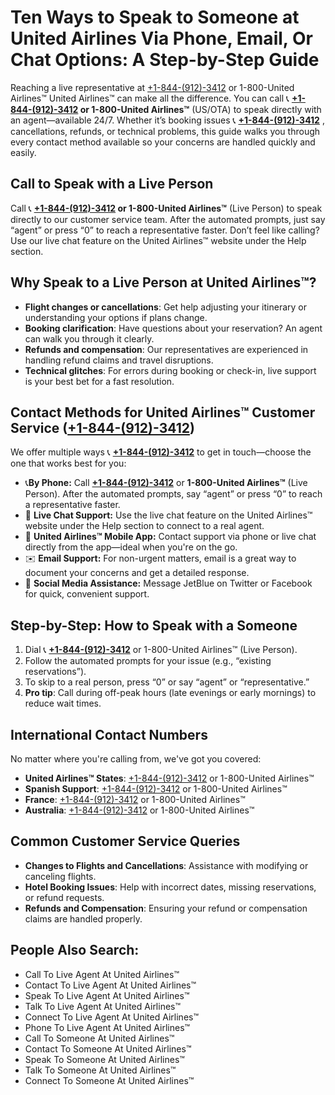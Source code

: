 
  <h1>Ten Ways to Speak to Someone at United Airlines Via Phone, Email, Or Chat Options: A Step-by-Step Guide</h1>

<p>Reaching a live representative at <a href="tel:+18449123412">+1-844-(912)-3412</a> or 1-800-United Airlines&trade; United Airlines&trade; can make all the difference. You can call 📞 <strong><a href="tel:+18449123412">+1-844-(912)-3412</a> or 1-800-United Airlines&trade;</strong> (US/OTA) to speak directly with an agent&mdash;available 24/7. Whether it&rsquo;s booking issues 📞 <strong><a href="tel:+18449123412">+1-844-(912)-3412</a></strong> , cancellations, refunds, or technical problems, this guide walks you through every contact method available so your concerns are handled quickly and easily.</p>
<h2><strong>Call to Speak with a Live Person</strong></h2>
<p>Call 📞 <strong><a href="tel:+18449123412">+1-844-(912)-3412</a> or 1-800-United Airlines&trade;</strong> (Live Person) to speak directly to our customer service team. After the automated prompts, just say &ldquo;agent&rdquo; or press &ldquo;0&rdquo; to reach a representative faster. Don&rsquo;t feel like calling? Use our live chat feature on the United Airlines&trade; website under the Help section.</p>
<h2><strong>Why Speak to a Live Person at United Airlines&trade;?</strong></h2>
<ul>
<li><strong>Flight changes or cancellations</strong>: Get help adjusting your itinerary or understanding your options if plans change.</li>
<li><strong>Booking clarification</strong>: Have questions about your reservation? An agent can walk you through it clearly.</li>
<li><strong>Refunds and compensation</strong>: Our representatives are experienced in handling refund claims and travel disruptions.</li>
<li><strong>Technical glitches</strong>: For errors during booking or check-in, live support is your best bet for a fast resolution.</li>
</ul>
<h2><strong>Contact Methods for United Airlines&trade; Customer Service (<a href="tel:+18449123412">+1-844-(912)-3412</a>)</strong></h2>
<p>We offer multiple ways 📞 <strong><a href="tel:+18449123412">+1-844-(912)-3412</a></strong> to get in touch&mdash;choose the one that works best for you:</p>
<ul>
<li>📞<strong>By Phone:</strong> Call <strong><a href="tel:+18449123412">+1-844-(912)-3412</a></strong> or <strong>1-800-United Airlines&trade;</strong> (Live Person). After the automated prompts, say &ldquo;agent&rdquo; or press &ldquo;0&rdquo; to reach a representative faster.</li>
<li>💬 <strong>Live Chat Support:</strong> Use the live chat feature on the United Airlines&trade; website under the Help section to connect to a real agent.</li>
<li>📱 <strong>United Airlines&trade; Mobile App:</strong> Contact support via phone or live chat directly from the app&mdash;ideal when you're on the go.</li>
<li>✉️ <strong>Email Support:</strong> For non-urgent matters, email is a great way to document your concerns and get a detailed response.</li>
<li>📢 <strong>Social Media Assistance:</strong> Message JetBlue on Twitter or Facebook for quick, convenient support.</li>
</ul>
<h2><strong>Step-by-Step: How to Speak with a Someone</strong></h2>
<ol>
<li>Dial 📞 <strong> <a href="tel:+18449123412">+1-844-(912)-3412</a></strong> or 1-800-United Airlines&trade; (Live Person).</li>
<li>Follow the automated prompts for your issue (e.g., &ldquo;existing reservations&rdquo;).</li>
<li>To skip to a real person, press &ldquo;0&rdquo; or say &ldquo;agent&rdquo; or &ldquo;representative.&rdquo;</li>
<li><strong>Pro tip</strong>: Call during off-peak hours (late evenings or early mornings) to reduce wait times.</li>
</ol>
<h2><strong>International Contact Numbers</strong></h2>
<p>No matter where you're calling from, we've got you covered:</p>
<ul>
<li><strong>United Airlines&trade; States</strong>: <a href="tel:+18449123412"><a href="tel:+18449123412">+1-844-(912)-3412</a></a> or 1-800-United Airlines&trade;</li>
<li><strong>Spanish Support</strong>: <a href="tel:+18449123412"><a href="tel:+18449123412">+1-844-(912)-3412</a></a> or 1-800-United Airlines&trade;</li>
<li><strong>France</strong>: <a href="tel:+18449123412"><a href="tel:+18449123412">+1-844-(912)-3412</a></a> or 1-800-United Airlines&trade;</li>
<li><strong>Australia</strong>: <a href="tel:+18449123412"><a href="tel:+18449123412">+1-844-(912)-3412</a></a> or 1-800-United Airlines&trade;</li>
</ul>
<h2><strong>Common Customer Service Queries</strong></h2>
<ul>
<li><strong>Changes to Flights and Cancellations</strong>: Assistance with modifying or canceling flights.</li>
<li><strong>Hotel Booking Issues</strong>: Help with incorrect dates, missing reservations, or refund requests.</li>
<li><strong>Refunds and Compensation</strong>: Ensuring your refund or compensation claims are handled properly.</li>
</ul>
<h2><strong>People Also Search:</strong></h2>
<ul>
<li>Call To Live Agent At United Airlines&trade;</li>
<li>Contact To Live Agent At United Airlines&trade;</li>
<li>Speak To Live Agent At United Airlines&trade;</li>
<li>Talk To Live Agent At United Airlines&trade;</li>
<li>Connect To Live Agent At United Airlines&trade;</li>
<li>Phone To Live Agent At United Airlines&trade;</li>
<li>Call To Someone At United Airlines&trade;</li>
<li>Contact To Someone At United Airlines&trade;</li>
<li>Speak To Someone At United Airlines&trade;</li>
<li>Talk To Someone At United Airlines&trade;</li>
<li>Connect To Someone At United Airlines&trade;</li>
</ul>

</body>
</html>




